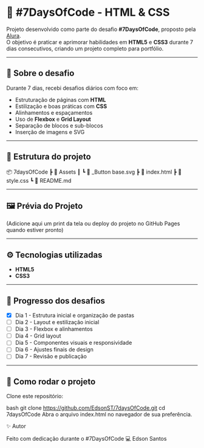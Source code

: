 # 🚀 #7DaysOfCode - HTML & CSS  

Projeto desenvolvido como parte do desafio **#7DaysOfCode**, proposto pela [Alura](https://www.alura.com.br/).  
O objetivo é praticar e aprimorar habilidades em **HTML5** e **CSS3** durante 7 dias consecutivos, criando um projeto completo para portfólio.  

---

## 📌 Sobre o desafio  
Durante 7 dias, recebi desafios diários com foco em:  
- Estruturação de páginas com **HTML**  
- Estilização e boas práticas com **CSS**  
- Alinhamentos e espaçamentos  
- Uso de **Flexbox** e **Grid Layout**  
- Separação de blocos e sub-blocos  
- Inserção de imagens e SVG  

---

## 📂 Estrutura do projeto  

📦 7daysOfCode
┣ 📂 Assets
┃ ┗ 📄 _Button base.svg
┣ 📄 index.html
┣ 📄 style.css
┗ 📄 README.md


---

## 🖼️ Prévia do Projeto  
(Adicione aqui um print da tela ou deploy do projeto no GitHub Pages quando estiver pronto)

---

## ⚙️ Tecnologias utilizadas  
- **HTML5**  
- **CSS3**  

---

## 📅 Progresso dos desafios  
- [x] Dia 1 - Estrutura inicial e organização de pastas  
- [ ] Dia 2 - Layout e estilização inicial  
- [ ] Dia 3 - Flexbox e alinhamentos  
- [ ] Dia 4 - Grid layout  
- [ ] Dia 5 - Componentes visuais e responsividade  
- [ ] Dia 6 - Ajustes finais de design  
- [ ] Dia 7 - Revisão e publicação  

---

## 📢 Como rodar o projeto  

Clone este repositório:  

bash
git clone https://github.com/EdsonST/7daysOfCode.git
cd 7daysOfCode
Abra o arquivo index.html no navegador de sua preferência.

✨ Autor

Feito com dedicação durante o #7DaysOfCode 💻
Edson Santos
